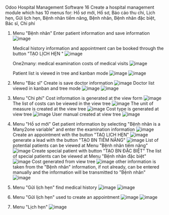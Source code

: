 Odoo Hospital Management Software 16
Create a hospital management module which has 10 menus for: Hồ sơ mới, Hồ sơ, Báo cáo thu chi, Lịch hẹn, Gửi lịch hẹn, Bệnh nhân tiềm năng, Bệnh nhân, Bệnh nhân đặc biệt, Bác sĩ, Chi phí
1. Menu "Bệnh nhân"
   Enter patient information and save information
    ![image](https://github.com/LeTangDan/Hospital_Odoo_16/assets/137615576/b9053b6f-3d27-4038-88a0-9b5dd9a1a166)
   
   Medical history information and appointment can be booked through the button "TẠO LỊCH HẸN "
    ![image](https://github.com/LeTangDan/Hospital_Odoo_16/assets/137615576/e5deac97-d1d0-4197-8e06-57fcda5a61e1)
   
   One2many: medical examination costs of medical visits
     ![image](https://github.com/LeTangDan/Hospital_Odoo_16/assets/137615576/559ffd35-75d4-4b6e-bb49-7edf12a69017)

   Patient list is viewed in tree and kanban mode
   ![image](https://github.com/LeTangDan/Hospital_Odoo_16/assets/137615576/654cf011-2d13-4424-b019-fa7adbab02e3)
   ![image](https://github.com/LeTangDan/Hospital_Odoo_16/assets/137615576/71601b12-40f8-4116-aab1-c4a3f684299c)

3. Menu "Bác sĩ"
   Create is save doctor information
   ![image](https://github.com/LeTangDan/Hospital_Odoo_16/assets/137615576/75b95b37-9ea1-4a4e-a6db-f5d73b1a028b)
   Doctor list viewed in kanban and tree mode
   ![image](https://github.com/LeTangDan/Hospital_Odoo_16/assets/137615576/fd3eae56-ee50-4a5b-96cd-baa39a3f6b12)
   ![image](https://github.com/LeTangDan/Hospital_Odoo_16/assets/137615576/ca42a616-5f54-4b34-9965-21b26db82066)

4. Menu "Chi phí"
   Cost information is generated at the view form
   ![image](https://github.com/LeTangDan/Hospital_Odoo_16/assets/137615576/b73ad112-d18d-4338-933c-779c75e678e8)
   The list of costs can be viewed in the view tree
   ![image](https://github.com/LeTangDan/Hospital_Odoo_16/assets/137615576/621e00b6-82f5-462d-8924-cdbc7ef4a57f)
   The unit of measure is created at the view tree
   ![image](https://github.com/LeTangDan/Hospital_Odoo_16/assets/137615576/aa847649-ac42-4746-8013-564c00475d38)
   Cost type is generated at view tree
   ![image](https://github.com/LeTangDan/Hospital_Odoo_16/assets/137615576/ce1eabee-08ae-4d44-a47d-7dc51b4023f4)
   User manual created at view tree
   ![image](https://github.com/LeTangDan/Hospital_Odoo_16/assets/137615576/8bb140e2-315d-467c-a1fe-7b856f2c25a9)

5. Menu "Hồ sơ mới"
   Get patient information by selecting "Bệnh nhân is a Many2one variable" and enter the examination information
   ![image](https://github.com/LeTangDan/Hospital_Odoo_16/assets/137615576/9c3faf23-a453-4a6c-ba5d-5d6caecb7216)
   Create an appointment with the button "TẠO LỊCH HẸN"
   ![image](https://github.com/LeTangDan/Hospital_Odoo_16/assets/137615576/01096346-1060-4764-ad67-3c6b27f785ad)
   generate a lead with the button "TẠO BN TIỀM NĂNG"
   ![image](https://github.com/LeTangDan/Hospital_Odoo_16/assets/137615576/c7d8b351-903a-43d1-bdde-d731ba58d108)
   List of potential patients can be viewed at Menu "Bệnh nhân tiềm năng"
   ![image](https://github.com/LeTangDan/Hospital_Odoo_16/assets/137615576/ab2c950f-872f-4c22-91fa-e849aed8b3a1)
   Create special patient with button "TẠO BN ĐẶC BIỆT"
   The list of special patients can be viewed at Menu "Bệnh nhân đặc biệt"
   ![image](https://github.com/LeTangDan/Hospital_Odoo_16/assets/137615576/2edc21d5-b635-4328-baf4-f8057b3efe45)
   Cost generated from view tree
   ![image](https://github.com/LeTangDan/Hospital_Odoo_16/assets/137615576/8ed5e01f-e26b-4a14-a41f-cfe3b7f597d6)
   other information is taken from the "Bệnh nhân" information, if not already, can be entered manually and the information will be transmitted to "Bệnh nhân"
   ![image](https://github.com/LeTangDan/Hospital_Odoo_16/assets/137615576/981eb899-0f26-4733-aab7-cb5645602ad5)

6. Menu "Gửi lịch hẹn"
   find medical history
   ![image](https://github.com/LeTangDan/Hospital_Odoo_16/assets/137615576/f6888e57-0f09-4689-96c7-6f92f789b9cc)
   ![image](https://github.com/LeTangDan/Hospital_Odoo_16/assets/137615576/53e1f28b-358e-490a-ae8c-ebf269c8a542)
7. Menu "Gửi lịch hẹn" used to create an appointment
   ![image](https://github.com/LeTangDan/Hospital_Odoo_16/assets/137615576/ce583319-3c96-4663-b50d-5934131e6d63)
   ![image](https://github.com/LeTangDan/Hospital_Odoo_16/assets/137615576/766e54a0-d7bd-403c-af46-d261933b579d)
8. Menu "Lịch hẹn"
   ![image](https://github.com/LeTangDan/Hospital_Odoo_16/assets/137615576/b3fe303e-ea93-4211-ad10-23e51db7ecc2)





   

   

   






   


